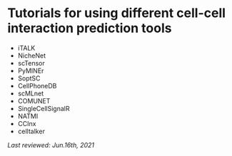 # Tutorials for using different cell-cell interaction prediction tools

* iTALK
* NicheNet
* scTensor
* PyMINEr
* SoptSC
* CellPhoneDB
* scMLnet
* COMUNET
* SingleCellSignalR
* NATMI
* CCInx
* celltalker

*Last reviewed: Jun.16th, 2021*

